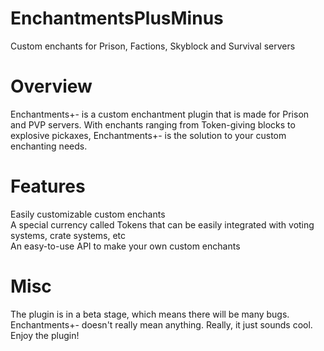 # EnchantmentsPlusMinus
Custom enchants for Prison, Factions, Skyblock and Survival servers

# Overview
Enchantments+- is a custom enchantment plugin that is made for Prison and PVP servers. With enchants ranging from Token-giving blocks to explosive pickaxes, Enchantments+- is the solution to your custom enchanting needs.

# Features
Easily customizable custom enchants  
A special currency called Tokens that can be easily integrated with voting systems, crate systems, etc  
An easy-to-use API to make your own custom enchants  

# Misc
The plugin is in a beta stage, which means there will be many bugs.  
Enchantments+- doesn't really mean anything. Really, it just sounds cool.  
Enjoy the plugin!  
